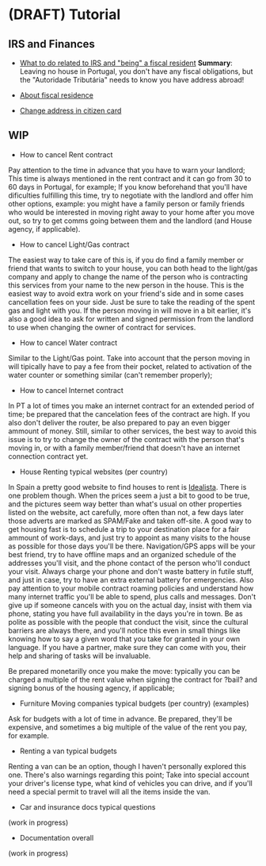 # (DRAFT) Tutorial

## IRS and Finances

- [What to do related to IRS and "being" a fiscal resident](https://www.dinheirovivo.pt/poupanca/o-que-fazer-com-o-irs-quando-se-vive-no-estrangeiro/)
**Summary**: Leaving no house in Portugal, you don't have any fiscal obligations, but the "Autoridade Tributária" needs to know you have address abroad!


- [About fiscal residence](https://www.jornaldenegocios.pt/opiniao/colunistas/detalhe/irs---residencia-fiscal)

- [Change address in citizen card](https://www.dinheirovivo.pt/economia/mudou-se-para-o-estrangeiro-mude-tambem-a-morada-no-cartao-do-cidadao/)

## WIP
- How to cancel Rent contract

Pay attention to the time in advance that you have to warn your landlord; This time is always mentioned in the rent contract and it can go from 30 to 60 days in Portugal, for example; If you know beforehand that you'll have dificulties fulfilling this time, try to negotiate with the landlord and offer him other options, example: you might have a family person or family friends who would be interested in moving right away to your home after you move out, so try to get comms going between them and the landlord (and House agency, if applicable).

- How to cancel Light/Gas contract

The easiest way to take care of this is, if you do find a family member or friend that wants to switch to your house, you can both head to the light/gas company and apply to change the name of the person who is contracting this services from your name to the new person in the house. This is the easiest way to avoid extra work on your friend's side and in some cases cancellation fees on your side. Just be sure to take the reading of the spent gas and light with you. If the person moving in will move in a bit earlier, it's also a good idea to ask for written and signed permission from the landlord to use when changing the owner of contract for services.

- How to cancel Water contract

Similar to the Light/Gas point. Take into account that the person moving in will tipically have to pay a fee from their pocket, related to activation of the water counter or something similar  (can't remember properly);

- How to cancel Internet contract

In PT a lot of times you make an internet contract for an extended period of time; be prepared that the cancelation fees of the contract are high. If you also don't deliver the router, be also prepared to pay an even bigger ammount of money. Still, similar to other services, the best way to avoid this issue is to try to change the owner of the contract with the person that's moving in, or with a family member/friend that doesn't have an internet connection contract yet.

- House Renting typical websites (per country)

In Spain a pretty good website to find houses to rent is [Idealista](https://www.idealista.com/). There is one problem though. When the prices seem a just a bit to good to be true, and the pictures seem way better than what's usual on other properties listed on the website, act carefully, more often than not, a few days later those adverts are marked as SPAM/Fake and taken off-site. A good way to get housing fast is to schedule a trip to your destination place for a fair ammount of work-days, and just try to appoint as many visits to the house as possible for those days you'll be there. Navigation/GPS apps will be your best friend, try to have offline maps and an organized schedule of the addresses you'll visit, and the phone contact of the person who'll conduct your visit. Always charge your phone and don't waste battery in futile stuff, and just in case, try to have an extra external battery for emergencies. Also pay attention to your mobile contract roaming policies and understand how many internet traffic you'll be able to spend, plus calls and messages. Don't give up if someone cancels with you on the actual day, insist with them via phone, stating you have full availability in the days you're in town. Be as polite as possible with the people that conduct the visit, since the cultural barriers are always there, and you'll notice this even in small things like knowing how to say a given word that you take for granted in your own language. If you have a partner, make sure they can come with you, their help and sharing of tasks will be invaluable.

Be prepared monetarilly once you make the move: typically you can be charged a multiple of the rent value when signing the contract for ?bail? and signing bonus of the housing agency, if applicable;

- Furniture Moving companies typical budgets (per country) (examples)

Ask for budgets with a lot of time in advance. Be prepared, they'll be expensive, and sometimes a big multiple of the value of the rent you pay, for example.

- Renting a van typical budgets

Renting a van can be an option, though I haven't personally explored this one. There's also warnings regarding this point; Take into special account your driver's license type, what kind of vehicles you can drive, and if you'll need a special permit to travel will all the items inside the van.

- Car and insurance docs typical questions

(work in progress)

- Documentation overall

(work in progress)
